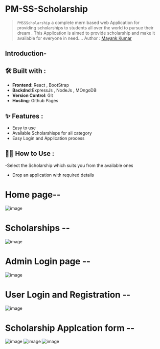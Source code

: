# PM-SS-Scholarship
>```PMSSScholarship``` a complete mern based web Application for providing scholarships to students all over the world to pursue their dream .
This Application is aimed to provide scholarship and make it available for everyone in need....
Author : [Mayank Kumar](mayankk1903@gmail.com)
## Introduction-

## 🛠️ Built with :
- **Frontend**: React , BootStrap
- **Backdnd**:ExpressJs , NodeJs , MOngoDB
- **Version Control**: Git
- **Hosting**:  Github Pages


## ✨ Features :
- Easy to use 
- Available Scholarshisps for all category
- Easy Login and Application process

## 👨‍💻 How to Use :
-Select the Scholarship which suits you from the available ones
- Drop an application with required details

# Home page--
![image](https://github.com/Mayankkumar1903/Chhatra-Vritti/assets/115803475/ff0cc3bb-d96b-4e92-99f6-ce62cc5a1d45)

# Scholarships --
![image](https://github.com/Mayankkumar1903/Chhatra-Vritti/assets/115803475/9025a2e9-323b-405a-97d4-ec912605dcb8)



# Admin Login page --
![image](https://github.com/Mayankkumar1903/Chhatra-Vritti/assets/115803475/2b60d4af-dbb7-4184-b441-a6db647c5d97)



# User Login and Registration --
![image](https://github.com/Mayankkumar1903/Chhatra-Vritti/assets/115803475/9071b4bc-ebea-4f8f-bc5a-1d44ed678c26)


# Scholarship Applcation form --
![image](https://github.com/Mayankkumar1903/Chhatra-Vritti/assets/115803475/5df47633-2efd-4780-bfc1-969f11c6466a)
![image](https://github.com/Mayankkumar1903/Chhatra-Vritti/assets/115803475/eeb63a98-d4a7-4848-bf2c-5ef539758a07)
![image](https://github.com/Mayankkumar1903/Chhatra-Vritti/assets/115803475/ddac76a7-d383-44f1-ae89-d6b5f3275226)





